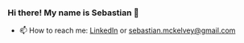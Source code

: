 ### Hi there! My name is Sebastian 👋

<!--
**hedgeh0gpie/hedgeh0gpie** is a ✨ _special_ ✨ repository because its `README.md` (this file) appears on your GitHub profile.-->

- 📫 How to reach me: [LinkedIn](https://www.linkedin.com/in/john-sebastian-mckelvey/) or sebastian.mckelvey@gmail.com
